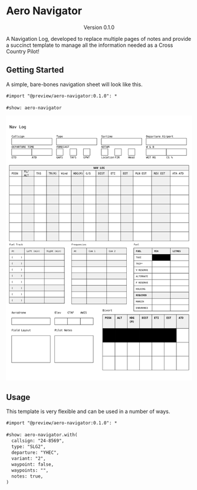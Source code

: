 # Aero Navigator
<div align="center">Version 0.1.0</div>

A Navigation Log, developed to replace multiple pages of notes and provide a succinct template to manage all the information needed as a Cross Country Pilot!

## Getting Started

A simple, bare-bones navigation sheet will look like this.

```typ
#import "@preview/aero-navigator:0.1.0": *

#show: aero-navigator
```

<picture>
  <img src="./thumbnail.svg">
</picture>

## Usage

This template is very flexible and can be used in a number of ways.

```typ
#import "@preview/aero-navigator:0.1.0": *

#show: aero-navigator.with(
  callsign: "24-8569",
  type: "SLG2",
  departure: "YHEC",
  variant: "2",
  waypoint: false,
  waypoints: "",
  notes: true,
)
```

